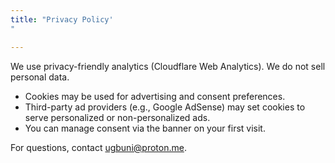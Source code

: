 ```yaml
---
title: "Privacy Policy'"

---
```


We use privacy-friendly analytics (Cloudflare Web Analytics). We do not sell personal data.

- Cookies may be used for advertising and consent preferences.
- Third-party ad providers (e.g., Google AdSense) may set cookies to serve personalized or non-personalized ads.
- You can manage consent via the banner on your first visit.

For questions, contact [ugbuni@proton.me](mailto:ugbuni@proton.me).

